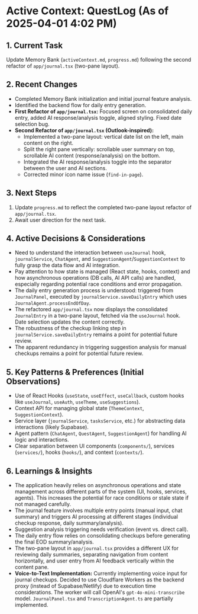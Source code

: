 # Active Context: QuestLog (As of 2025-04-01 4:02 PM)

## 1. Current Task
Update Memory Bank (`activeContext.md`, `progress.md`) following the second refactor of `app/journal.tsx` (two-pane layout).

## 2. Recent Changes
*   Completed Memory Bank initialization and initial journal feature analysis.
*   Identified the backend flow for daily entry generation.
*   **First Refactor of `app/journal.tsx`:** Focused screen on consolidated daily entry, added AI response/analysis toggle, aligned styling. Fixed date selection bug.
*   **Second Refactor of `app/journal.tsx` (Outlook-inspired):**
    *   Implemented a two-pane layout: vertical date list on the left, main content on the right.
    *   Split the right pane vertically: scrollable user summary on top, scrollable AI content (response/analysis) on the bottom.
    *   Integrated the AI response/analysis toggle into the separator between the user and AI sections.
    *   Corrected minor icon name issue (`find-in-page`).

## 3. Next Steps
1.  Update `progress.md` to reflect the completed two-pane layout refactor of `app/journal.tsx`.
2.  Await user direction for the next task.

## 4. Active Decisions & Considerations
*   Need to understand the interaction between `useJournal` hook, `journalService`, `ChatAgent`, and `SuggestionAgent`/`SuggestionContext` to fully grasp the data flow and AI integration.
*   Pay attention to how state is managed (React state, hooks, context) and how asynchronous operations (DB calls, AI API calls) are handled, especially regarding potential race conditions and error propagation.
*   The daily entry generation process is understood: triggered from `JournalPanel`, executed by `journalService.saveDailyEntry` which uses `JournalAgent.processEndOfDay`.
*   The refactored `app/journal.tsx` now displays the consolidated `JournalEntry` in a two-pane layout, fetched via the `useJournal` hook. Date selection updates the content correctly.
*   The robustness of the checkup linking step in `journalService.saveDailyEntry` remains a point for potential future review.
*   The apparent redundancy in triggering suggestion analysis for manual checkups remains a point for potential future review.

## 5. Key Patterns & Preferences (Initial Observations)
*   Use of React Hooks (`useState`, `useEffect`, `useCallback`, custom hooks like `useJournal`, `useAuth`, `useTheme`, `useSuggestions`).
*   Context API for managing global state (`ThemeContext`, `SuggestionContext`).
*   Service layer (`journalService`, `tasksService`, etc.) for abstracting data interactions (likely Supabase).
*   Agent pattern (`ChatAgent`, `QuestAgent`, `SuggestionAgent`) for handling AI logic and interactions.
*   Clear separation between UI components (`components/`), services (`services/`), hooks (`hooks/`), and context (`contexts/`).

## 6. Learnings & Insights
*   The application heavily relies on asynchronous operations and state management across different parts of the system (UI, hooks, services, agents). This increases the potential for race conditions or stale state if not managed carefully.
*   The journal feature involves multiple entry points (manual input, chat summary) and triggers AI processing at different stages (individual checkup response, daily summary/analysis).
*   Suggestion analysis triggering needs verification (event vs. direct call).
*   The daily entry flow relies on consolidating checkups before generating the final EOD summary/analysis.
*   The two-pane layout in `app/journal.tsx` provides a different UX for reviewing daily summaries, separating navigation from content horizontally, and user entry from AI feedback vertically within the content pane.
*   **Voice-to-Text Implementation:** Currently implementing voice input for journal checkups. Decided to use Cloudflare Workers as the backend proxy (instead of Supabase/Netlify) due to execution time considerations. The worker will call OpenAI's `gpt-4o-mini-transcribe` model. `JournalPanel.tsx` and `TranscriptionAgent.ts` are partially implemented.
